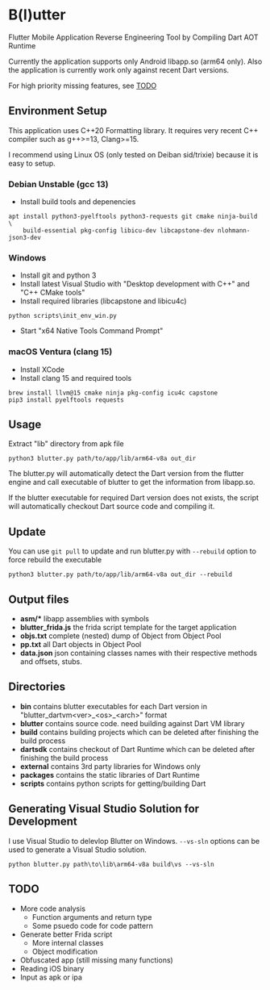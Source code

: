 # B(l)utter
Flutter Mobile Application Reverse Engineering Tool by Compiling Dart AOT Runtime

Currently the application supports only Android libapp.so (arm64 only).
Also the application is currently work only against recent Dart versions.

For high priority missing features, see [TODO](#todo)


## Environment Setup
This application uses C++20 Formatting library. It requires very recent C++ compiler such as g++>=13, Clang>=15.

I recommend using Linux OS (only tested on Deiban sid/trixie) because it is easy to setup.

### Debian Unstable (gcc 13)
- Install build tools and depenencies
```
apt install python3-pyelftools python3-requests git cmake ninja-build \
    build-essential pkg-config libicu-dev libcapstone-dev nlohmann-json3-dev
```

### Windows
- Install git and python 3
- Install latest Visual Studio with "Desktop development with C++" and "C++ CMake tools"
- Install required libraries (libcapstone and libicu4c)
```
python scripts\init_env_win.py
```
- Start "x64 Native Tools Command Prompt"

### macOS Ventura (clang 15)
- Install XCode
- Install clang 15 and required tools
```
brew install llvm@15 cmake ninja pkg-config icu4c capstone
pip3 install pyelftools requests
```

## Usage
Extract "lib" directory from apk file
```
python3 blutter.py path/to/app/lib/arm64-v8a out_dir
```
The blutter.py will automatically detect the Dart version from the flutter engine and call executable of blutter to get the information from libapp.so.

If the blutter executable for required Dart version does not exists, the script will automatically checkout Dart source code and compiling it.

## Update
You can use ```git pull``` to update and run blutter.py with ```--rebuild``` option to force rebuild the executable
```
python3 blutter.py path/to/app/lib/arm64-v8a out_dir --rebuild
```

## Output files
- **asm/\*** libapp assemblies with symbols
- **blutter_frida.js** the frida script template for the target application
- **objs.txt** complete (nested) dump of Object from Object Pool
- **pp.txt** all Dart objects in Object Pool
- **data.json** json containing classes names with their respective methods and offsets, stubs.


## Directories
- **bin** contains blutter executables for each Dart version in "blutter_dartvm\<ver\>\_\<os\>\_\<arch\>" format
- **blutter** contains source code. need building against Dart VM library
- **build** contains building projects which can be deleted after finishing the build process
- **dartsdk** contains checkout of Dart Runtime which can be deleted after finishing the build process
- **external** contains 3rd party libraries for Windows only
- **packages** contains the static libraries of Dart Runtime
- **scripts** contains python scripts for getting/building Dart


## Generating Visual Studio Solution for Development
I use Visual Studio to delevlop Blutter on Windows. ```--vs-sln``` options can be used to generate a Visual Studio solution.
```
python blutter.py path\to\lib\arm64-v8a build\vs --vs-sln
```

## TODO
- More code analysis
  - Function arguments and return type
  - Some psuedo code for code pattern
- Generate better Frida script
  - More internal classes
  - Object modification
- Obfuscated app (still missing many functions)
- Reading iOS binary
- Input as apk or ipa
